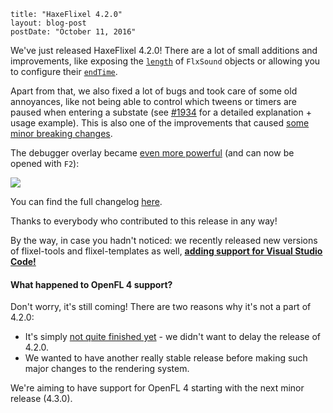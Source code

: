 ```
title: "HaxeFlixel 4.2.0"
layout: blog-post
postDate: "October 11, 2016"
```

We've just released HaxeFlixel 4.2.0! There are a lot of small additions and improvements, like exposing the [`length`](http://haxeflixel.github.io/flixel-docs/flixel/system/FlxSound.html?#length) of `FlxSound` objects or allowing you to configure their [`endTime`](http://haxeflixel.github.io/flixel-docs/flixel/system/FlxSound.html?#endTime).

Apart from that, we also fixed a lot of bugs and took care of some old annoyances, like not being able to control which tweens or timers are paused when entering a substate (see [#1934](https://github.com/HaxeFlixel/flixel/pull/1934) for a detailed explanation + usage example). This is also one of the improvements that caused [some minor breaking changes](http://haxeflixel.com/documentation/upgrade-guide-4-0-0/).

The debugger overlay became [even more powerful](https://github.com/HaxeFlixel/flixel/pull/1862) (and can now be opened with `F2`):

![](http://haxeflixel.com/images/blog/debuggerInteraction.gif)

You can find the full changelog [here](https://github.com/HaxeFlixel/flixel/blob/4.2.0/CHANGELOG.md).

Thanks to everybody who contributed to this release in any way!

By the way, in case you hadn't noticed: we recently released new versions of flixel-tools and flixel-templates as well, [**adding support for Visual Studio Code!**](http://haxeflixel.com/documentation/visual-studio-code/)

#### What happened to OpenFL 4 support?

Don't worry, it's still coming! There are two reasons why it's not a part of 4.2.0:

- It's simply [not quite finished yet](https://github.com/HaxeFlixel/flixel/pull/1940) - we didn't want to delay the release of 4.2.0.
- We wanted to have another really stable release before making such major changes to the rendering system.

We're aiming to have support for OpenFL 4 starting with the next minor release (4.3.0).